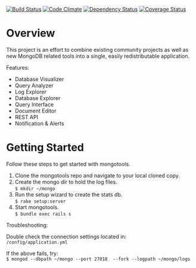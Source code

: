 [![Build Status](https://travis-ci.org/brandonblack/mongo-tools.png)](https://travis-ci.org/brandonblack/mongo-tools) [![Code Climate](https://codeclimate.com/github/brandonblack/mongo-tools.png)](https://codeclimate.com/github/brandonblack/mongo-tools) [![Dependency Status](https://gemnasium.com/brandonblack/mongo-tools.png)](https://gemnasium.com/brandonblack/mongo-tools) [![Coverage Status](https://coveralls.io/repos/brandonblack/mongo-tools/badge.png?branch=master)](https://coveralls.io/r/brandonblack/mongo-tools)

Overview
==========

This project is an effort to combine existing community projects as well as new MongoDB related tools into a single, easily redistributable application.

Features:

* Database Visualizer
* Query Analyzer
* Log Explorer
* Database Explorer
* Query Interface
* Document Editor
* REST API
* Notification & Alerts

Getting Started
============

Follow these steps to get started with mongotools.

1. Clone the mongotools repo and navigate to your local cloned copy.
2. Create the mongo dir to hold the log files.  
`$ mkdir ~/mongo`
3. Run the setup wizard to create the stats db.  
`$ rake setup:server`
4. Start mongotools.  
`$ bundle exec rails s`

Troubleshooting:

Double check the connection settings located in:  
`/config/application.yml`

If the above fails, try:  
`$ mongod --dbpath ~/mongo --port 27018  --fork --logpath ~/mongo/logs`
